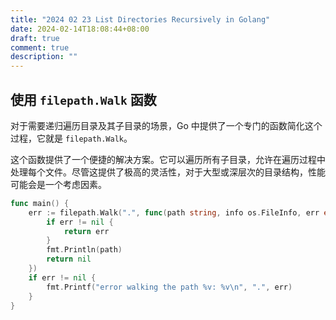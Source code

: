 ```yaml
---
title: "2024 02 23 List Directories Recursively in Golang"
date: 2024-02-14T18:08:44+08:00
draft: true
comment: true
description: ""
---
```


## 使用 `filepath.Walk` 函数

对于需要递归遍历目录及其子目录的场景，Go 中提供了一个专门的函数简化这个过程，它就是 `filepath.Walk`。

这个函数提供了一个便捷的解决方案。它可以遍历所有子目录，允许在遍历过程中处理每个文件。尽管这提供了极高的灵活性，对于大型或深层次的目录结构，性能可能会是一个考虑因素。

```go
func main() {
    err := filepath.Walk(".", func(path string, info os.FileInfo, err error) error {
        if err != nil {
            return err
        }
        fmt.Println(path)
        return nil
    })
    if err != nil {
        fmt.Printf("error walking the path %v: %v\n", ".", err)
    }
}
```

